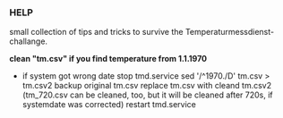 ### HELP
small collection of tips and tricks to survive the Temperaturmessdienst-challange.

**clean "tm.csv" if you find temperature from 1.1.1970**
 - if system got wrong date
   stop tmd.service
   sed '/^1970./D' tm.csv > tm.csv2
   backup original tm.csv
   replace tm.csv with cleand tm.csv2
   (tm_720.csv can be cleaned, too, but it will be cleaned after 720s, if systemdate was corrected)
   restart tmd.service
